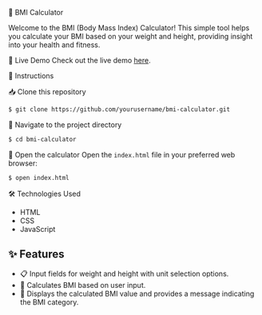 🌟 BMI Calculator

Welcome to the BMI (Body Mass Index) Calculator! This simple tool helps you calculate your BMI based on your weight and height, providing insight into your health and fitness.

🚀 Live Demo
Check out the live demo [here](https://nilesh2302.github.io/BMI-Calculator/).

📝 Instructions

📥 Clone this repository
```bash
$ git clone https://github.com/yourusername/bmi-calculator.git
```

📂 Navigate to the project directory
```bash
$ cd bmi-calculator
```

🌟 Open the calculator
Open the `index.html` file in your preferred web browser:
```bash
$ open index.html
```

🛠️ Technologies Used
- HTML
- CSS
- JavaScript

## ✨ Features
- 📋 Input fields for weight and height with unit selection options.
- 🔄 Calculates BMI based on user input.
- 💬 Displays the calculated BMI value and provides a message indicating the BMI category.

